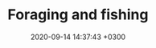 ---
layout: post
title: "Foraging and fishing"
date: 2020-09-14 14:37:43 +0300
categories: foraging
---